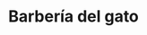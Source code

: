 ---
title: "Barbería del gato"
url: /san-cristobal-de-las-casas/barberia-del-gato/
shop: Friseur
---
